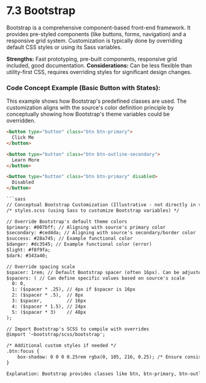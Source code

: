 # 7.3 Bootstrap

Bootstrap is a comprehensive component-based front-end framework. It provides pre-styled components (like buttons, forms, navigation) and a responsive grid system. Customization is typically done by overriding default CSS styles or using its Sass variables.

**Strengths:** Fast prototyping, pre-built components, responsive grid included, good documentation.
**Considerations:** Can be less flexible than utility-first CSS, requires overriding styles for significant design changes.

### Code Concept Example (Basic Button with States):

This example shows how Bootstrap's predefined classes are used. The customization aligns with the source's color definition principle by conceptually showing how Bootstrap's theme variables could be overridden.

```html
<button type="button" class="btn btn-primary">
  Click Me
</button>

<button type="button" class="btn btn-outline-secondary">
  Learn More
</button>

<button type="button" class="btn btn-primary" disabled>
  Disabled
</button>

```sass
// Conceptual Bootstrap Customization (Illustrative - not directly in sources, but aligns with defining variables):
/* styles.scss (using Sass to customize Bootstrap variables) */

// Override Bootstrap's default theme colors
$primary: #007bff; // Aligning with source's primary color
$secondary: #ced4da; // Aligning with source's secondary/border color
$success: #28a745; // Example functional color
$danger: #dc3545; // Example functional color (error)
$light: #f8f9fa;
$dark: #343a40;

// Override spacing scale
$spacer: 1rem; // Default Bootstrap spacer (often 16px). Can be adjusted.
$spacers: ( // Can define specific values based on source's scale
  0: 0,
  1: ($spacer * .25), // 4px if $spacer is 16px
  2: ($spacer * .5),  // 8px
  3: $spacer,         // 16px
  4: ($spacer * 1.5), // 24px
  5: ($spacer * 3)    // 48px
);

// Import Bootstrap's SCSS to compile with overrides
@import '~bootstrap/scss/bootstrap';

/* Additional custom styles if needed */
.btn:focus {
    box-shadow: 0 0 0 0.25rem rgba(0, 105, 216, 0.25); /* Ensure consistent focus visibility */
}

Explanation: Bootstrap provides classes like btn, btn-primary, btn-outline-secondary, and the disabled attribute, which encapsulate the styling and state behaviors defined in the sources. These classes handle padding (related to spacing principles), background/text colors (related to color principles), border radius, and built-in transitions and state styles (:hover, :focus, :active, :disabled). Customization aligns with defining color palettes and potentially spacing by overriding Bootstrap's default Sass variables before compiling. The focus style is often sufficiently visible by default in modern Bootstrap versions, supporting keyboard accessibility, but can be explicitly styled if needed. Semantic <button> tags are used.